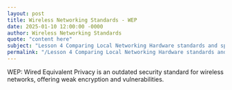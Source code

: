 ```yaml
---
layout: post
title: Wireless Networking Standards - WEP
date: 2025-01-10 12:00:00 -0000
author: Wireless Networking Standards
quote: "content here"
subject: "Lesson 4 Comparing Local Networking Hardware standards and specifications"
permalink: "/Lesson 4 Comparing Local Networking Hardware standards and specifications/Wireless Networking Standards/Wireless Networking Standards - WEP"
---
```


WEP: Wired Equivalent Privacy is an outdated security standard for wireless networks, offering weak encryption and vulnerabilities.
